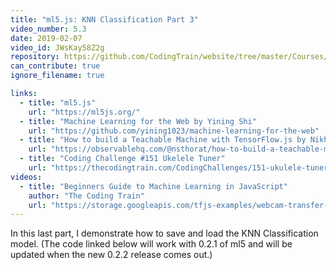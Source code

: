 ```yaml
---
title: "ml5.js: KNN Classification Part 3"
video_number: 5.3
date: 2019-02-07
video_id: JWsKay58Z2g
repository: https://github.com/CodingTrain/website/tree/master/Courses/beginner_ml5/07_knn_classifier
can_contribute: true
ignore_filename: true

links:
  - title: "ml5.js"
    url: "https://ml5js.org/"
  - title: "Machine Learning for the Web by Yining Shi"
    url: "https://github.com/yining1023/machine-learning-for-the-web"
  - title: "How to build a Teachable Machine with TensorFlow.js by Nikhil Thorat"
    url: "https://observablehq.com/@nsthorat/how-to-build-a-teachable-machine-with-tensorflow-js"
  - title: "Coding Challenge #151 Ukelele Tuner"
    url: "https://thecodingtrain.com/CodingChallenges/151-ukulele-tuner.html"
videos:
  - title: "Beginners Guide to Machine Learning in JavaScript"
    author: "The Coding Train"
    url: "https://storage.googleapis.com/tfjs-examples/webcam-transfer-learning/dist/index.html"
---
```


In this last part, I demonstrate how to save and load the KNN Classification model. (The code linked below will work with 0.2.1 of ml5 and will be updated when the new 0.2.2 release comes out.)